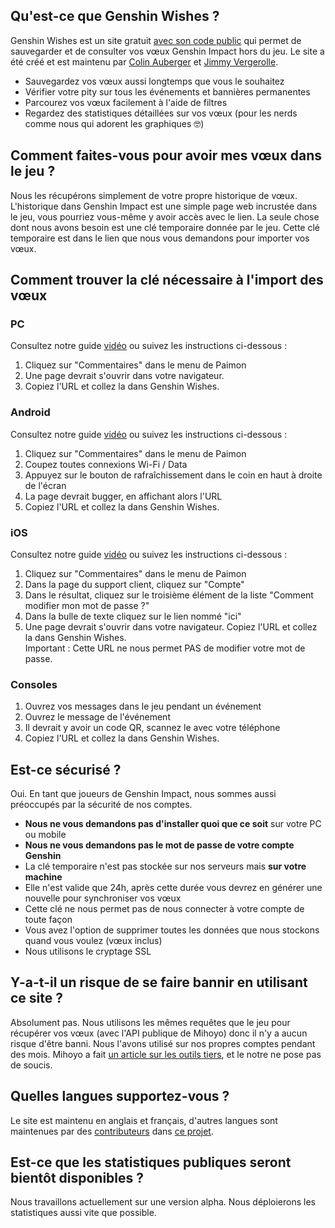 ## Qu'est-ce que Genshin Wishes ?
Genshin Wishes est un site gratuit [avec son code public](https://github.com/genshin-wishes) qui permet de sauvegarder et de consulter vos vœux Genshin Impact hors du jeu. Le site a été créé et est maintenu par [Colin Auberger](https://www.linkedin.com/in/colin-auberger/) et [Jimmy Vergerolle](https://vergerolle.fr).

- Sauvegardez vos vœux aussi longtemps que vous le souhaitez
- Vérifier votre pity sur tous les événements et bannières permanentes
- Parcourez vos vœux facilement à l'aide de filtres
- Regardez des statistiques détaillées sur vos vœux (pour les nerds comme nous qui adorent les graphiques 🤓)

## Comment faites-vous pour avoir mes vœux dans le jeu ?
Nous les récupérons simplement de votre propre historique de vœux. L'historique dans Genshin Impact est une simple page web incrustée dans le jeu, vous pourriez vous-même y avoir accès avec le lien. La seule chose dont nous avons besoin est une clé temporaire donnée par le jeu.  Cette clé temporaire est dans le lien que nous vous demandons pour importer vos vœux.

## Comment trouver la clé nécessaire à l'import des vœux
### PC
Consultez notre guide [vidéo](https://www.youtube.com/watch?v=a16X0R_rSZc) ou suivez les instructions ci-dessous :
1) Cliquez sur "Commentaires" dans le menu de Paimon
2) Une page devrait s'ouvrir dans votre navigateur.
3) Copiez l'URL et collez la dans Genshin Wishes.

### Android
Consultez notre guide [vidéo](https://www.youtube.com/watch?v=hok0jCjSrjo) ou suivez les instructions ci-dessous :
1) Cliquez sur "Commentaires" dans le menu de Paimon
2) Coupez toutes connexions Wi-Fi / Data
3) Appuyez sur le bouton de rafraîchissement dans le coin en haut à droite de l'écran
4) La page devrait bugger, en affichant alors l'URL
5) Copiez l'URL et collez la dans Genshin Wishes.

### iOS
Consultez notre guide [vidéo](https://www.youtube.com/watch?v=HW8nywx9Tio) ou suivez les instructions ci-dessous :
1) Cliquez sur "Commentaires" dans le menu de Paimon
2) Dans la page du support client, cliquez sur "Compte"
3) Dans le résultat, cliquez sur le troisième élément de la liste "Comment modifier mon mot de passe ?"
4) Dans la bulle de texte cliquez sur le lien nommé "ici"
5) Une page devrait s'ouvrir dans votre navigateur. Copiez l'URL et collez la dans Genshin Wishes.  
   Important : Cette URL ne nous permet PAS de modifier votre mot de passe.

### Consoles
1) Ouvrez vos messages dans le jeu pendant un événement
2) Ouvrez le message de l'événement
3) Il devrait y avoir un code QR, scannez le avec votre téléphone
4) Copiez l'URL et collez la dans Genshin Wishes.

## Est-ce sécurisé ?
Oui. En tant que joueurs de Genshin Impact, nous sommes aussi préoccupés par la sécurité de nos comptes.
- **Nous ne vous demandons pas d'installer quoi que ce soit** sur votre PC ou mobile
- **Nous ne vous demandons pas le mot de passe de votre compte Genshin**
- La clé temporaire n'est pas stockée sur nos serveurs mais **sur votre machine**
- Elle n'est valide que 24h, après cette durée vous devrez en générer une nouvelle pour synchroniser vos vœux
- Cette clé ne nous permet pas de nous connecter à votre compte de toute façon
- Vous avez l'option de supprimer toutes les données que nous stockons quand vous voulez (vœux inclus)
- Nous utilisons le cryptage SSL

## Y-a-t-il un risque de se faire bannir en utilisant ce site ?
Absolument pas. Nous utilisons les mêmes requêtes que le jeu pour récupérer vos vœux (avec l'API publique de Mihoyo) donc il n'y a aucun risque d'être banni. Nous l'avons utilisé sur nos propres comptes pendant des mois. Mihoyo a fait [un article sur les outils tiers](https://genshin.mihoyo.com/en/news/detail/5763), et le notre ne pose pas de soucis.


## Quelles langues supportez-vous ?
Le site est maintenu en anglais et français, d'autres langues sont maintenues par des [contributeurs](https://github.com/genshin-wishes/genshin-wishes-i18n/blob/main/CONTRIBUTORS.md) dans [ce projet](https://github.com/genshin-wishes/genshin-wishes-i18n).

## Est-ce que les statistiques publiques seront bientôt disponibles ?
Nous travaillons actuellement sur une version alpha. Nous déploierons les statistiques aussi vite que possible.
